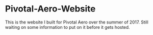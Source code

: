 # Pivotal-Aero-Website

This is the website I built for Pivotal Aero over the summer of 2017. Still waiting on some information to put on it before it gets hosted.
